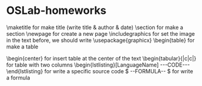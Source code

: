 # OSLab-homeworks
\maketitle for make title (write title & author & date)
\section for make a section
\newpage for create a new page
\includegraphics for set the image in the text
before, we should write \usepackage{graphicx}
\begin{table} for make a table

\begin{center}
 for insert table at the center of the text
\begin{tabular}{|c|c|} for table with two columns
\begin{lstlisting}[LanguageName]
 ---CODE---
\end{lstlisting} for write a specific source code 
$ --FORMULA-- $ for write a formula